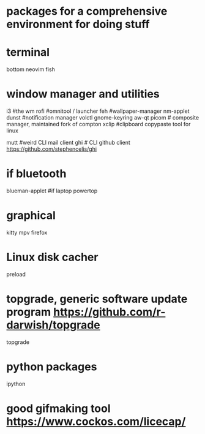 # packages for a comprehensive environment for doing stuff

# terminal
bottom
neovim
fish

# window manager and utilities
i3 #the wm
rofi #omnitool / launcher
feh #wallpaper-manager
nm-applet
dunst #notification manager
volctl
gnome-keyring
aw-qt
picom # composite manager, maintained fork of compton
xclip #clipboard copypaste tool for linux

mutt #weird CLI mail client
ghi # CLI github client https://github.com/stephencelis/ghi

# if bluetooth
blueman-applet
#if laptop
powertop
# graphical
kitty
mpv
firefox

# Linux disk cacher
preload

# topgrade, generic software update program https://github.com/r-darwish/topgrade
topgrade

# python packages
ipython

# good gifmaking tool https://www.cockos.com/licecap/
